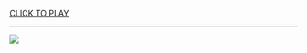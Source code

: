 
<a href="https://premium76.site?title=slope_3_unblocked_games_premium&ref=13M">CLICK TO PLAY</a></h3>
<hr>

<a href="https://premium76.site?title=slope_3_unblocked_games_premium&ref=13M"><img src="https://clearcache.store/games.png"></a>


